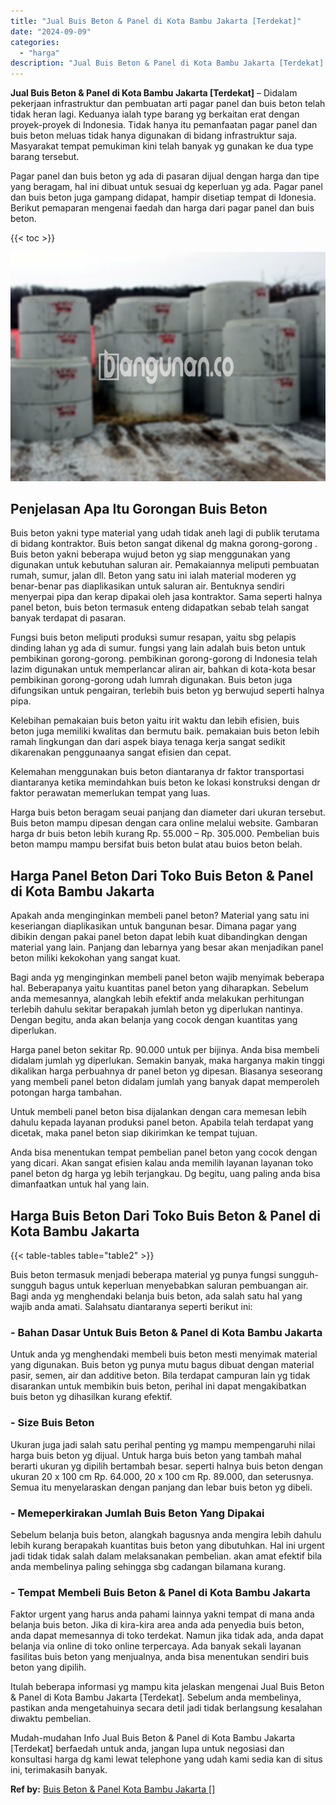 ```yaml
---
title: "Jual Buis Beton & Panel di Kota Bambu Jakarta [Terdekat]"
date: "2024-09-09"
categories: 
  - "harga"
description: "Jual Buis Beton & Panel di Kota Bambu Jakarta [Terdekat]. Mudah-mudahan Info Jual Buis Beton & Panel di Kota Bambu Jakarta [Terdekat] berfaedah untuk anda,..."
---
```


**Jual Buis Beton & Panel di Kota Bambu Jakarta \[Terdekat\]** – Didalam pekerjaan infrastruktur dan pembuatan arti pagar panel dan buis beton telah tidak heran lagi. Keduanya ialah type barang yg berkaitan erat dengan proyek-proyek di Indonesia. Tidak hanya itu pemanfaatan pagar panel dan buis beton meluas tidak hanya digunakan di bidang infrastruktur saja. Masyarakat tempat pemukiman kini telah banyak yg gunakan ke dua type barang tersebut.

Pagar panel dan buis beton yg ada di pasaran dijual dengan harga dan tipe yang beragam, hal ini dibuat untuk sesuai dg keperluan yg ada. Pagar panel dan buis beton juga gampang didapat, hampir disetiap tempat di Idonesia. Berikut pemaparan mengenai faedah dan harga dari pagar panel dan buis beton.

{{< toc >}}

![Jual Buis Beton & Panel di Kota Bambu Jakarta [Terdekat]](/images/jual-panel-buis-beton-murah-52.png)

## Penjelasan Apa Itu Gorongan Buis Beton

Buis beton yakni type material yang udah tidak aneh lagi di publik terutama di bidang kontraktor. Buis beton sangat dikenal dg makna gorong-gorong . Buis beton yakni beberapa wujud beton yg siap menggunakan yang digunakan untuk kebutuhan saluran air. Pemakaiannya meliputi pembuatan rumah, sumur, jalan dll. Beton yang satu ini ialah material moderen yg benar-benar pas diaplikasikan untuk saluran air. Bentuknya sendiri menyerpai pipa dan kerap dipakai oleh jasa kontraktor. Sama seperti halnya panel beton, buis beton termasuk enteng didapatkan sebab telah sangat banyak terdapat di pasaran.

Fungsi buis beton meliputi produksi sumur resapan, yaitu sbg pelapis dinding lahan yg ada di sumur. fungsi yang lain adalah buis beton untuk pembikinan gorong-gorong. pembikinan gorong-gorong di Indonesia telah lazim digunakan untuk memperlancar aliran air, bahkan di kota-kota besar pembikinan gorong-gorong udah lumrah digunakan. Buis beton juga difungsikan untuk pengairan, terlebih buis beton yg berwujud seperti halnya pipa.

Kelebihan pemakaian buis beton yaitu irit waktu dan lebih efisien, buis beton juga memiliki kwalitas dan bermutu baik. pemakaian buis beton lebih ramah lingkungan dan dari aspek biaya tenaga kerja sangat sedikit dikarenakan penggunaanya sangat efisien dan cepat.

Kelemahan menggunakan buis beton diantaranya dr faktor transportasi diantaranya ketika memindahkan buis beton ke lokasi konstruksi dengan dr faktor perawatan memerlukan tempat yang luas.

Harga buis beton beragam seuai panjang dan diameter dari ukuran tersebut. Buis beton mampu dipesan dengan cara online melalui website. Gambaran harga dr buis beton lebih kurang Rp. 55.000 – Rp. 305.000. Pembelian buis beton mampu mampu bersifat buis beton bulat atau buios beton belah.

## Harga Panel Beton Dari Toko Buis Beton & Panel di Kota Bambu Jakarta

Apakah anda menginginkan membeli panel beton? Material yang satu ini keseriangan diaplikasikan untuk bangunan besar. Dimana pagar yang dibikin dengan pakai panel beton dapat lebih kuat dibandingkan dengan material yang lain. Panjang dan lebarnya yang besar akan menjadikan panel beton miliki kekokohan yang sangat kuat.

Bagi anda yg menginginkan membeli panel beton wajib menyimak beberapa hal. Beberapanya yaitu kuantitas panel beton yang diharapkan. Sebelum anda memesannya, alangkah lebih efektif anda melakukan perhitungan terlebih dahulu sekitar berapakah jumlah beton yg diperlukan nantinya. Dengan begitu, anda akan belanja yang cocok dengan kuantitas yang diperlukan.

Harga panel beton sekitar Rp. 90.000 untuk per bijinya. Anda bisa membeli didalam jumlah yg diperlukan. Semakin banyak, maka harganya makin tinggi dikalikan harga perbuahnya dr panel beton yg dipesan. Biasanya seseorang yang membeli panel beton didalam jumlah yang banyak dapat memperoleh potongan harga tambahan.

Untuk membeli panel beton bisa dijalankan dengan cara memesan lebih dahulu kepada layanan produksi panel beton. Apabila telah terdapat yang dicetak, maka panel beton siap dikirimkan ke tempat tujuan.

Anda bisa menentukan tempat pembelian panel beton yang cocok dengan yang dicari. Akan sangat efisien kalau anda memilih layanan layanan toko panel beton dg harga yg lebih terjangkau. Dg begitu, uang paling anda bisa dimanfaatkan untuk hal yang lain.

## Harga Buis Beton Dari Toko Buis Beton & Panel di Kota Bambu Jakarta

{{< table-tables table="table2" >}}

Buis beton termasuk menjadi beberapa material yg punya fungsi sungguh-sungguh bagus untuk keperluan menyebabkan saluran pembuangan air. Bagi anda yg menghendaki belanja buis beton, ada salah satu hal yang wajib anda amati. Salahsatu diantaranya seperti berikut ini:

### \- Bahan Dasar Untuk Buis Beton & Panel di Kota Bambu Jakarta

Untuk anda yg menghendaki membeli buis beton mesti menyimak material yang digunakan. Buis beton yg punya mutu bagus dibuat dengan material pasir, semen, air dan additive beton. Bila terdapat campuran lain yg tidak disarankan untuk membikin buis beton, perihal ini dapat mengakibatkan buis beton yg dihasilkan kurang efektif.

### \- Size Buis Beton

Ukuran juga jadi salah satu perihal penting yg mampu mempengaruhi nilai harga buis beton yg dijual. Untuk harga buis beton yang tambah mahal berarti ukuran yg dipilih bertambah besar. seperti halnya buis beton dengan ukuran 20 x 100 cm Rp. 64.000, 20 x 100 cm Rp. 89.000, dan seterusnya. Semua itu menyelaraskan dengan panjang dan lebar buis beton yg dibeli.

### \- Memeperkirakan Jumlah Buis Beton Yang Dipakai

Sebelum belanja buis beton, alangkah bagusnya anda mengira lebih dahulu lebih kurang berapakah kuantitas buis beton yang dibutuhkan. Hal ini urgent jadi tidak tidak salah dalam melaksanakan pembelian. akan amat efektif bila anda membelinya paling sehingga sbg cadangan bilamana kurang.

### \- Tempat Membeli Buis Beton & Panel di Kota Bambu Jakarta

Faktor urgent yang harus anda pahami lainnya yakni tempat di mana anda belanja buis beton. Jika di kira-kira area anda ada penyedia buis beton, anda dapat memesannya di toko terdekat. Namun jika tidak ada, anda dapat belanja via online di toko online terpercaya. Ada banyak sekali layanan fasilitas buis beton yang menjualnya, anda bisa menentukan sendiri buis beton yang dipilih.

Itulah beberapa informasi yg mampu kita jelaskan mengenai Jual Buis Beton & Panel di Kota Bambu Jakarta \[Terdekat\]. Sebelum anda membelinya, pastikan anda mengetahuinya secara detil jadi tidak berlangsung kesalahan diwaktu pembelian.

Mudah-mudahan Info Jual Buis Beton & Panel di Kota Bambu Jakarta \[Terdekat\] berfaedah untuk anda, jangan lupa untuk negosiasi dan konsultasi harga dg kami lewat telephone yang udah kami sedia kan di situs ini, terimakasih banyak.

**Ref by:** [Buis Beton & Panel Kota Bambu Jakarta []](https://id.wikipedia.org/wiki/Buis)

